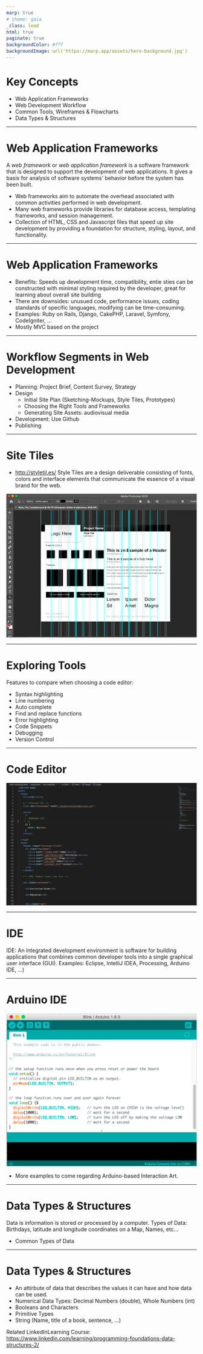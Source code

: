 ```yaml
---
marp: true
# theme: gaia
_class: lead
html: true
paginate: true
backgroundColor: #fff
backgroundImage: url('https://marp.app/assets/hero-background.jpg')
---
```


# Key Concepts 

- Web Application Frameworks
- Web Development Workflow
- Common Tools, Wireframes & Flowcharts
- Data Types & Structures 

---

# Web Application Frameworks
A *web framework* or *web application framework*  is a software framework that is designed to support the development of web applications. It gives a basis for analysis of software systems' behavior before the system has been built.
  -  Web frameworks aim to automate the overhead associated with common activities performed in web development.
  - Many web frameworks provide libraries for database access, templating frameworks, and session management.
  - Collection of HTML, CSS and Javascript files that speed up site development by providing a foundation for structure, styling, layout, and functionality.


---

# Web Application Frameworks

  - Benefits: Speeds up development time, compatibility, entie sties can be constructed with minimal styling required by the developer, great for learning about overall site building
  - There are downsides: unusued code, performance issues, coding standards of specific languages, modifying can be time-consuming.
  - Examples: Ruby on Rails, Django, CakePHP, Laravel, Symfony, CodeIgniter, ...
  - Mostly MVC based on the project

--- 

# Workflow Segments in Web Development

- Planning: Project Brief, Content Survey, Strategy
- Design
  - Initial Site Plan (Sketching-Mockups, Style Tiles, Prototypes)
  - Choosing the Right Tools and Frameworks
  - Generating Site Assets: audiovisual media 
- Development: Use Github
- Publishing

---

# Site Tiles

- http://styletil.es/
 Style Tiles are a design deliverable consisting of fonts, colors and interface elements that communicate the essence of a visual brand for the web.

![width:500px](./images/style_tiles.png)

---

#  Exploring Tools
Features to compare when choosing a code editor:
- Syntax highlighting
- Line numbering
- Auto complete
- Find and replace functions
- Error highlighting 
- Code Snippets 
- Debugging
- Version Control


---

# Code Editor
![](./images/code_editor.png)

---
# IDE

IDE: An integrated development environment is software for building applications that combines common developer tools into a single graphical user interface (GUI). Examples: Eclipse, IntelliJ IDEA, Processing, Arduino IDE, ...)  


---
# Arduino IDE

![](./images/arduino.png)
* More examples to come regarding Arduino-based Interaction Art.

---

# Data Types & Structures

Data is information is stored or processed by a computer. 
Types of Data: Birthdays, latitude and longitude coordinates on a Map, Names, etc...
- Common Types of Data 
---

# Data Types & Structures
- An attirbute of data that describes the values it can have and how data can be used.
- Numerical Data Types:  Decimal Numbers (double), Whole Numbers (int)
- Booleans and Characters
- Primitive Types
- String (Name, title of a book, sentence, ...)

Related LinkedInLearning Course: https://www.linkedin.com/learning/programming-foundations-data-structures-2/


